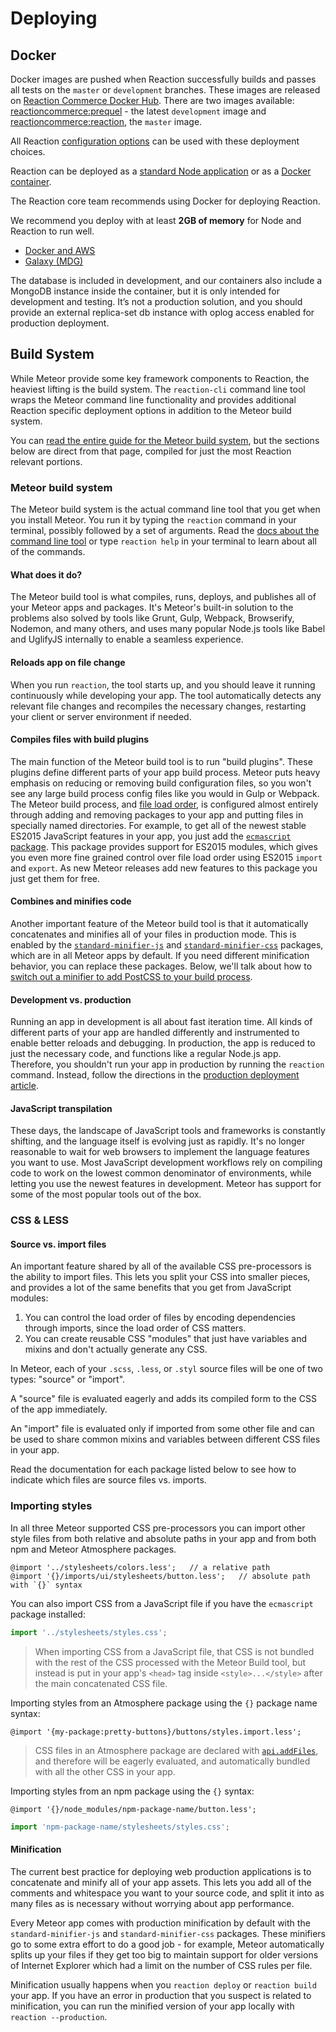 # Deploying

## Docker

Docker images are pushed when Reaction successfully builds and passes all tests on the `master` or `development` branches. These images are released on [Reaction Commerce Docker Hub](https://hub.docker.com/u/reactioncommerce/). There are two images available: [reactioncommerce:prequel](https://hub.docker.com/r/reactioncommerce/prequel/) - the latest `development` image and [reactioncommerce:reaction](https://hub.docker.com/r/reactioncommerce/reaction/), the `master` image.

All Reaction [configuration options](configuration.md) can be used with these deployment choices.

Reaction can be deployed as a [standard Node application](https://guide.meteor.com/deployment.html) or as a [Docker container](https://www.docker.com/).

The Reaction core team recommends using Docker for deploying Reaction.

We recommend you deploy with at least **2GB of memory** for Node and Reaction to run well.

-   [Docker and AWS](deploying/docker.md)
-   [Galaxy (MDG)](deploying/galaxy.md)

The database is included in development, and our containers also include a MongoDB instance inside the container, but it is only intended for development and testing. It’s not a production solution, and you should provide an external replica-set db instance with oplog access enabled for production deployment.

## Build System

While Meteor provide some key framework components to Reaction, the heaviest lifting is the build system. The `reaction-cli` command line tool wraps the Meteor command line functionality and provides additional Reaction specific deployment options in addition to the Meteor build system.

You can [read the entire guide for the Meteor build system](https://guide.meteor.com/build-tool.html), but the sections below are direct from that page, compiled for just the most Reaction relevant portions.

### Meteor build system

The Meteor build system is the actual command line tool that you get when you install Meteor. You run it by typing the `reaction` command in your terminal, possibly followed by a set of arguments. Read the [docs about the command line tool](http://docs.meteor.com/#/full/commandline) or type `reaction help` in your terminal to learn about all of the commands.

#### What does it do?

The Meteor build tool is what compiles, runs, deploys, and publishes all of your Meteor apps and packages. It's Meteor's built-in solution to the problems also solved by tools like Grunt, Gulp, Webpack, Browserify, Nodemon, and many others, and uses many popular Node.js tools like Babel and UglifyJS internally to enable a seamless experience.

#### Reloads app on file change

When you run `reaction`, the tool starts up, and you should leave it running continuously while developing your app. The tool automatically detects any relevant file changes and recompiles the necessary changes, restarting your client or server environment if needed.

#### Compiles files with build plugins

The main function of the Meteor build tool is to run "build plugins". These plugins define different parts of your app build process. Meteor puts heavy emphasis on reducing or removing build configuration files, so you won't see any large build process config files like you would in Gulp or Webpack. The Meteor build process, and [file load order](structure.html#load-order), is configured almost entirely through adding and removing packages to your app and putting files in specially named directories. For example, to get all of the newest stable ES2015 JavaScript features in your app, you just add the [`ecmascript` package](http://docs.meteor.com/#/full/ecmascript). This package provides support for ES2015 modules, which gives you even more fine grained control over file load order using ES2015 `import` and `export`. As new Meteor releases add new features to this package you just get them for free.

#### Combines and minifies code

Another important feature of the Meteor build tool is that it automatically concatenates and minifies all of your files in production mode. This is enabled by the [`standard-minifier-js`](https://atmospherejs.com/meteor/standard-minifiers-js) and [`standard-minifier-css`](https://atmospherejs.com/meteor/standard-minifiers-css) packages, which are in all Meteor apps by default. If you need different minification behavior, you can replace these packages. Below, we'll talk about how to [switch out a minifier to add PostCSS to your build process](#postcss).

#### Development vs. production

Running an app in development is all about fast iteration time. All kinds of different parts of your app are handled differently and instrumented to enable better reloads and debugging. In production, the app is reduced to just the necessary code, and functions like a regular Node.js app. Therefore, you shouldn't run your app in production by running the `reaction` command. Instead, follow the directions in the [production deployment article](https://guide.meteor.com/deployment.html#custom-deployment).

#### JavaScript transpilation

These days, the landscape of JavaScript tools and frameworks is constantly shifting, and the language itself is evolving just as rapidly. It's no longer reasonable to wait for web browsers to implement the language features you want to use. Most JavaScript development workflows rely on compiling code to work on the lowest common denominator of environments, while letting you use the newest features in development. Meteor has support for some of the most popular tools out of the box.

### CSS & LESS

#### Source vs. import files

An important feature shared by all of the available CSS pre-processors is the ability to import files. This lets you split your CSS into smaller pieces, and provides a lot of the same benefits that you get from JavaScript modules:

1.  You can control the load order of files by encoding dependencies through imports, since the load order of CSS matters.
2.  You can create reusable CSS "modules" that just have variables and mixins and don't actually generate any CSS.

In Meteor, each of your `.scss`, `.less`, or `.styl` source files will be one of two types: "source" or "import".

A "source" file is evaluated eagerly and adds its compiled form to the CSS of the app immediately.

An "import" file is evaluated only if imported from some other file and can be used to share common mixins and variables between different CSS files in your app.

Read the documentation for each package listed below to see how to indicate which files are source files vs. imports.

<h3 id="css-importing">Importing styles</h3>

In all three Meteor supported CSS pre-processors you can import other style files from both relative and absolute paths in your app and from both npm and Meteor Atmosphere packages.

```less
@import '../stylesheets/colors.less';   // a relative path
@import '{}/imports/ui/stylesheets/button.less';   // absolute path with `{}` syntax
```

You can also import CSS from a JavaScript file if you have the `ecmascript` package installed:

```js
import '../stylesheets/styles.css';
```

> When importing CSS from a JavaScript file, that CSS is not bundled with the rest of the CSS processed with the Meteor Build tool, but instead is put in your app's `<head>` tag inside `<style>...</style>` after the main concatenated CSS file.

Importing styles from an Atmosphere package using the `{}` package name syntax:

```less
@import '{my-package:pretty-buttons}/buttons/styles.import.less';
```

> CSS files in an Atmosphere package are declared with [`api.addFiles`](http://docs.meteor.com/#/full/pack_addFiles), and therefore will be eagerly evaluated, and automatically bundled with all the other CSS in your app.

Importing styles from an npm package using the `{}` syntax:

```less
@import '{}/node_modules/npm-package-name/button.less';
```

```js
import 'npm-package-name/stylesheets/styles.css';
```

#### Minification

The current best practice for deploying web production applications is to concatenate and minify all of your app assets. This lets you add all of the comments and whitespace you want to your source code, and split it into as many files as is necessary without worrying about app performance.

Every Meteor app comes with production minification by default with the `standard-minifier-js` and `standard-minifier-css` packages. These minifiers go to some extra effort to do a good job - for example, Meteor automatically splits up your files if they get too big to maintain support for older versions of Internet Explorer which had a limit on the number of CSS rules per file.

Minification usually happens when you `reaction deploy` or `reaction build` your app. If you have an error in production that you suspect is related to minification, you can run the minified version of your app locally with `reaction --production`.
